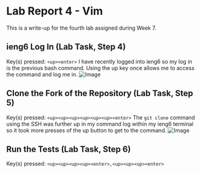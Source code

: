 # Lab Report 4 - Vim
This is a write-up for the fourth lab assigned during Week 7.

## ieng6 Log In (Lab Task, Step 4)
Key(s) pressed:
```<up><enter>```
I have recently logged into ieng6 so my log in is the previous bash command. Using the up key once allows me to access the command and log me in.
![Image](https://raw.githubusercontent.com/aerin-c/cse15l-lab-reports/main/Screenshot%202023-11-19%20at%2021.12.25.png)

## Clone the Fork of the Repository (Lab Task, Step 5)
Key(s) pressed:
```<up><up><up><up><up><up><enter>```
The `git clone` command using the SSH was further up in my command log within my ieng6 terminal so it took more presses of the up button to get to the command.
![Image](https://raw.githubusercontent.com/aerin-c/cse15l-lab-reports/main/Screenshot%202023-11-19%20at%2021.31.10.png)

## Run the Tests (Lab Task, Step 6)
Key(s) pressed:
```<up><up><up><up><enter>,<up><up><up><enter>```

